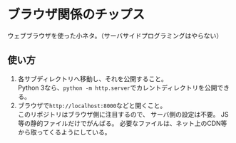 # ブラウザ関係のチップス
ウェブブラウザを使った小ネタ。（サーバサイドプログラミングはやらない）

## 使い方
1. 各サブディレクトリへ移動し、それを公開すること。  
Python 3なら、`python -m http.server`でカレントディレクトリを公開できる。
2. ブラウザで`http://localhost:8000`などと開くこと。  
このリポジトリはブラウザ側に注目するので、
サーバ側の設定は不要。
JS等の静的ファイルだけでがんばる。
必要なファイルは、ネット上のCDN等から取ってくるようにしている。
